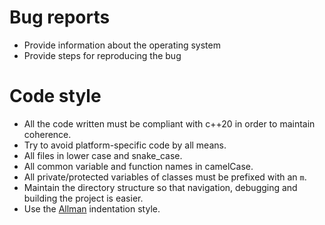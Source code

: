 # Bug reports
- Provide information about the operating system
- Provide steps for reproducing the bug

# Code style
- All the code written must be compliant with c++20 in order to maintain coherence.
- Try to avoid platform-specific code by all means.
- All files in lower case and snake_case.
- All common variable and function names in camelCase.
- All private/protected variables of classes must be prefixed with an `m`.
- Maintain the directory structure so that navigation, debugging and building the project is easier.
- Use the [Allman](https://en.wikipedia.org/wiki/Indentation_style#Allman_style) indentation style.
